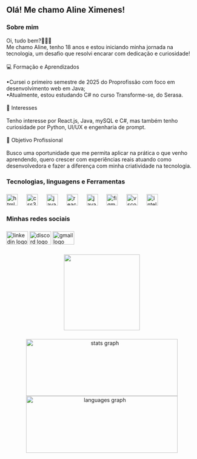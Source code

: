 <h2 align="left">Olá! Me chamo Aline Ximenes!</h2>

###
<h3 align="left">Sobre mim</h3>
<p align="left">Oi, tudo bem?👩🏻‍🦰<br/>
Me chamo Aline, tenho 18 anos e estou iniciando minha jornada na tecnologia, um desafio que resolvi encarar com dedicação e curiosidade!
<br/><br/>
💻 Formação e Aprendizados
<br/><br/>
•Cursei o primeiro semestre de 2025 do Proprofissão com foco em desenvolvimento web em Java;<br/>
•Atualmente, estou estudando C# no curso Transforme-se, do Serasa.
<br/><br/>
👀 Interesses
<br/><br/>
Tenho interesse por React.js, Java, mySQL e C#, mas também tenho curiosidade por Python, UI/UX e engenharia de prompt.
<br/><br/>
🚀 Objetivo Profissional
<br/><br/>
Busco uma oportunidade que me permita aplicar na prática o que venho aprendendo, quero crescer com experiências reais atuando como desenvolvedora e fazer a diferença com minha criatividade na tecnologia.
</p>

###

<h3 align="left">Tecnologias, linguagens e Ferramentas</h3>

###

<div align="left">
  <img src="https://cdn.jsdelivr.net/gh/devicons/devicon/icons/html5/html5-original.svg" height="30" alt="html5 logo"  />
  <img width="15" />
  <img src="https://cdn.jsdelivr.net/gh/devicons/devicon/icons/css3/css3-original.svg" height="30" alt="css3 logo"  />
  <img width="15" />
  <img src="https://cdn.jsdelivr.net/gh/devicons/devicon/icons/javascript/javascript-original.svg" height="30" alt="javascript logo"  />
  <img width="15" />
  <img src="https://cdn.jsdelivr.net/gh/devicons/devicon/icons/react/react-original.svg" height="30" alt="react logo"  />
  <img width="15" />
  <img src="https://cdn.jsdelivr.net/gh/devicons/devicon/icons/java/java-original.svg" height="30" alt="java logo"  />
  <img width="15" />
  <img src="https://cdn.jsdelivr.net/gh/devicons/devicon/icons/figma/figma-original.svg" height="30" alt="figma logo"  />
  <img width="15" />
  <img src="https://cdn.jsdelivr.net/gh/devicons/devicon/icons/vscode/vscode-original.svg" height="30" alt="vscode logo"  />
  <img width="15" />
  <img src="https://cdn.jsdelivr.net/gh/devicons/devicon/icons/intellij/intellij-original.svg" height="30" alt="intellij logo"  />
</div>

###

<h3 align="left">Minhas redes sociais</h3>

###

<div align="left">
  <img src="https://raw.githubusercontent.com/maurodesouza/profile-readme-generator/master/src/assets/icons/social/linkedin/default.svg" width="57" height="35" alt="linkedin logo"  />
  <img src="https://raw.githubusercontent.com/maurodesouza/profile-readme-generator/master/src/assets/icons/social/discord/default.svg" width="57" height="35" alt="discord logo"  />
  <img src="https://raw.githubusercontent.com/maurodesouza/profile-readme-generator/master/src/assets/icons/social/gmail/default.svg" width="57" height="35" alt="gmail logo"  />
</div>

###

<div align="center">
  <img height="200" src="https://pa1.narvii.com/6814/6124d52577c23150551a2bfd9df65d93e599a4d2_hq.gif"  />
</div>

###

<div align="center">
  <img src="https://github-readme-stats.vercel.app/api?username=alinerximenes&hide_title=false&hide_rank=false&show_icons=true&include_all_commits=true&count_private=true&disable_animations=false&theme=dracula&locale=en&hide_border=false&order=1&custom_title=alinerximenes" height="150" width="400" alt="stats graph"  />
  <img src="https://github-readme-stats.vercel.app/api/top-langs?username=alinerximenes&locale=en&hide_title=false&layout=compact&card_width=320&langs_count=5&theme=radical&hide_border=false&order=2&custom_title=alinerximenes" height="150" width="400" alt="languages graph"  />
</div>

###
